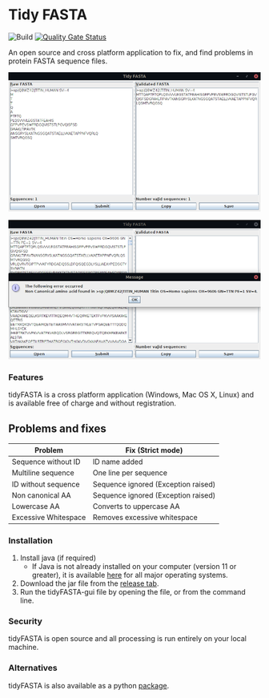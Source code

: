 # Tidy FASTA
![Build](https://github.com/maxhebditch/tidyfasta-gui/workflows/Build/badge.svg)
[![Quality Gate Status](https://sonarcloud.io/api/project_badges/measure?project=com.proteinsol.tidyfasta%3Atidyfasta-gui&metric=alert_status)](https://sonarcloud.io/dashboard?id=com.proteinsol.tidyfasta%3Atidyfasta-gui)

An open source and cross platform application to fix, and find problems in protein FASTA sequence files.

![Reformat whitespace](images/tidyFASTA-reformat.png)

![Non-canonical AA](images/tidyFASTA-badAA.png)

### Features
tidyFASTA is a cross platform application (Windows, Mac OS X, Linux) and is available free of charge and without registration.

## Problems and fixes

| Problem                     | Fix (Strict mode)                       |
|-----------------------------|-----------------------------------------|
| Sequence without ID         | ID name added                           |
| Multiline sequence          | One line per sequence                   |
| ID without sequence         | Sequence ignored (Exception raised)     |
| Non canonical AA            | Sequence ignored (Exception raised)     |
| Lowercase AA                | Converts to uppercase AA                |
| Excessive Whitespace        | Removes excessive whitespace            | 

### Installation
1. Install java (if required)
    + If Java is not already installed on your computer (version 11 or greater), it is available [here](https://www.oracle.com/java/technologies/javase-jdk14-downloads.html) for all major operating systems.
2. Download the jar file from the [release tab](https://github.com/maxhebditch/tidyfasta-gui/releases).
3. Run the tidyFASTA-gui file by opening the file, or from the command line.

### Security
tidyFASTA is open source and all processing is run entirely on your local machine.

### Alternatives
tidyFASTA is also available as a python [package](https://github.com/maxhebditch/tidyfasta).
